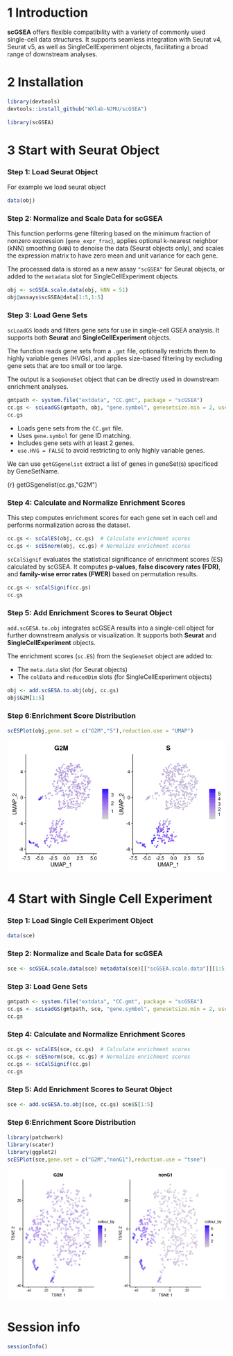  



# 1 Introduction

**scGSEA** offers flexible compatibility with a variety of commonly used single-cell data structures. It supports seamless integration with Seurat v4, Seurat v5, as well as SingleCellExperiment objects, facilitating a broad range of downstream analyses.

# 2 Installation

```R
library(devtools)
devtools::install_github("WXlab-NJMU/scGSEA")
```

```R
library(scGSEA)
```

# 3 Start with Seurat Object

### **Step 1: Load Seurat Object**

For example we load seurat object

```R
data(obj)
```

### **Step 2: Normalize and Scale Data for scGSEA**

This function performs gene filtering based on the minimum fraction of nonzero expression (`gene_expr_frac`), applies optional k-nearest neighbor (kNN) smoothing (`kNN`) to denoise the data (Seurat objects only), and scales the expression matrix to have zero mean and unit variance for each gene.

The processed data is stored as a new assay `"scGSEA"` for Seurat objects, or added to the `metadata` slot for SingleCellExperiment objects.

```R
obj <- scGSEA.scale.data(obj, kNN = 51)
obj@assays$scGSEA@data[1:5,1:5]
```

### **Step 3: Load Gene Sets**

`scLoadGS` loads and filters gene sets for use in single-cell GSEA analysis. It supports both **Seurat** and **SingleCellExperiment** objects.

The function reads gene sets from a `.gmt` file, optionally restricts them to highly variable genes (HVGs), and applies size-based filtering by excluding gene sets that are too small or too large.

The output is a `SeqGeneSet` object that can be directly used in downstream enrichment analyses.

```R
gmtpath <- system.file("extdata", "CC.gmt", package = "scGSEA") 
cc.gs <- scLoadGS(gmtpath, obj, "gene.symbol", genesetsize.min = 2, use.HVG = FALSE)
cc.gs 
```



- Loads gene sets from the `CC.gmt` file.
- Uses `gene.symbol` for gene ID matching.
- Includes gene sets with at least 2 genes.
- `use.HVG = FALSE` to avoid restricting to only highly variable genes.

We can use `getGSgenelist` extract a list of genes in geneSet(s) specificed by GeneSetName.

{r} getGSgenelist(cc.gs,"G2M")

### **Step 4: Calculate and Normalize Enrichment Scores**

This step computes enrichment scores for each gene set in each cell and performs normalization across the dataset.

```R
cc.gs <- scCalES(obj, cc.gs)  # Calculate enrichment scores
cc.gs <- scESnorm(obj, cc.gs) # Normalize enrichment scores
```

`scCalSignif` evaluates the statistical significance of enrichment scores (ES) calculated by scGSEA. It computes **p-values**, **false discovery rates (FDR)**, and **family-wise error rates (FWER)** based on permutation results.

```R
cc.gs <- scCalSignif(cc.gs)
cc.gs
```

### **Step 5: Add Enrichment Scores to Seurat Object**

`add.scGESA.to.obj` integrates scGSEA results into a single-cell object for further downstream analysis or visualization. It supports both **Seurat** and **SingleCellExperiment** objects.

The enrichment scores (`sc.ES`) from the `SeqGeneSet` object are added to:

- The `meta.data` slot (for Seurat objects)
- The `colData` and `reducedDim` slots (for SingleCellExperiment objects)

```R
obj <- add.scGESA.to.obj(obj, cc.gs)
obj$G2M[1:5]
```

### **Step 6:Enrichment Score Distribution**

```R
scESPlot(obj,gene.set = c("G2M","S"),reduction.use = "UMAP")
```

![](man/figures/obj_scGSEA_UMAP.png)

# 4 Start with Single Cell Experiment

### **Step 1: Load** Single Cell Experiment **Object**

```R
data(sce)
```

### **Step 2: Normalize and Scale Data for scGSEA**

```R
sce <- scGSEA.scale.data(sce) metadata(sce)[["scGSEA.scale.data"]][1:5,1:5]
```

### **Step 3: Load Gene Sets**

```R
gmtpath <- system.file("extdata", "CC.gmt", package = "scGSEA")
cc.gs <- scLoadGS(gmtpath, sce, "gene.symbol", genesetsize.min = 2, use.HVG = FALSE)
cc.gs 
```

### **Step 4: Calculate and Normalize Enrichment Scores**

```R
cc.gs <- scCalES(sce, cc.gs)  # Calculate enrichment scores 
cc.gs <- scESnorm(sce, cc.gs) # Normalize enrichment scores
cc.gs <- scCalSignif(cc.gs) 
cc.gs
```

### **Step 5: Add Enrichment Scores to Seurat Object**

```R
sce <- add.scGESA.to.obj(sce, cc.gs) sce$S[1:5]
```

### **Step 6:Enrichment Score Distribution**

```R
library(patchwork)
library(scater)
library(ggplot2)
scESPlot(sce,gene.set = c("G2M","nonG1"),reduction.use = "tsne")
```

![](man/figures/sce_scGSEA_TSNE.png)

# Session info

```R
sessionInfo()
```


